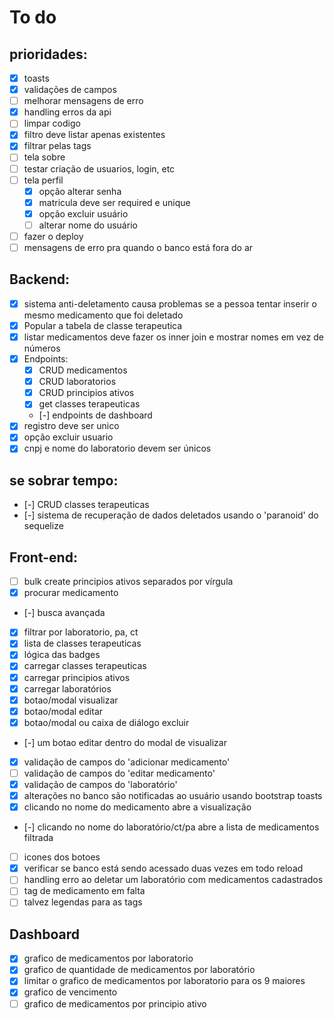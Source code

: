 # To do

## prioridades:

-   [x] toasts
-   [x] validações de campos
-   [ ] melhorar mensagens de erro
-   [x] handling erros da api
-   [ ] limpar codigo
-   [x] filtro deve listar apenas existentes
-   [x] filtrar pelas tags
-   [ ] tela sobre
-   [ ] testar criação de usuarios, login, etc
-   [ ] tela perfil
    -   [x] opção alterar senha
    -   [x] matricula deve ser required e unique
    -   [x] opção excluir usuário
    -   [ ] alterar nome do usuário
-   [ ] fazer o deploy
-   [ ] mensagens de erro pra quando o banco está fora do ar

## Backend:

-   [x] sistema anti-deletamento causa problemas se a pessoa tentar inserir o mesmo medicamento que foi deletado
-   [x] Popular a tabela de classe terapeutica
-   [x] listar medicamentos deve fazer os inner join e mostrar nomes em vez de números
-   [x] Endpoints:
    -   [x] CRUD medicamentos
    -   [x] CRUD laboratorios
    -   [x] CRUD principios ativos
    -   [x] get classes terapeuticas
    -   [-] endpoints de dashboard
-   [x] registro deve ser unico
-   [x] opção excluir usuario
-   [x] cnpj e nome do laboratorio devem ser únicos

## se sobrar tempo:

-   [-] CRUD classes terapeuticas
-   [-] sistema de recuperação de dados deletados usando o 'paranoid' do sequelize

## Front-end:

-   [ ] bulk create principios ativos separados por vírgula
-   [x] procurar medicamento
-   [-] busca avançada
-   [x] filtrar por laboratorio, pa, ct
-   [x] lista de classes terapeuticas
-   [x] lógica das badges
-   [x] carregar classes terapeuticas
-   [x] carregar principios ativos
-   [x] carregar laboratórios
-   [x] botao/modal visualizar
-   [x] botao/modal editar
-   [x] botao/modal ou caixa de diálogo excluir
-   [-] um botao editar dentro do modal de visualizar
-   [x] validação de campos do 'adicionar medicamento'
-   [ ] validação de campos do 'editar medicamento'
-   [x] validação de campos do 'laboratório'
-   [x] alterações no banco são notificadas ao usuário usando bootstrap toasts
-   [x] clicando no nome do medicamento abre a visualização
-   [-] clicando no nome do laboratório/ct/pa abre a lista de medicamentos filtrada
-   [ ] icones dos botoes
-   [x] verificar se banco está sendo acessado duas vezes em todo reload
-   [ ] handling erro ao deletar um laboratório com medicamentos cadastrados
-   [ ] tag de medicamento em falta
-   [ ] talvez legendas para as tags

## Dashboard

-   [x] grafico de medicamentos por laboratorio
-   [x] grafico de quantidade de medicamentos por laboratório
-   [x] limitar o grafico de medicamentos por laboratorio para os 9 maiores
-   [x] grafico de vencimento
-   [ ] grafico de medicamentos por principio ativo
